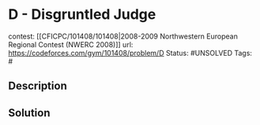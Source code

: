 # D - Disgruntled Judge

contest: [[CFICPC/101408/101408|2008-2009 Northwestern European Regional Contest (NWERC 2008)]]
url: https://codeforces.com/gym/101408/problem/D
Status: #UNSOLVED
Tags: #

## Description

## Solution

